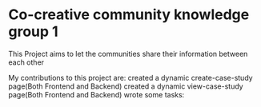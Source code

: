 # Co-creative community knowledge group 1


This Project aims to let the communities share their information between each other 

My contributions to this project are:
created a dynamic create-case-study page(Both Frontend and Backend)
created a dynamic view-case-study page(Both Frontend and Backend)
wrote some tasks: 
